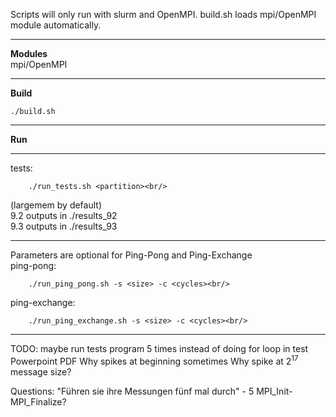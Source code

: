 Scripts will only run with slurm and OpenMPI. build.sh loads mpi/OpenMPI module
automatically.

***
**Modules**<br/>
mpi/OpenMPI

***

**Build**<br/>
    
    ./build.sh

***

**Run**<br/>

***

tests:<br/>

        ./run_tests.sh <partition><br/> 
(largemem by default)<br/>
9.2 outputs in ./results_92<br/>
9.3 outputs in ./results_93<br/>

***

Parameters are optional for Ping-Pong and Ping-Exchange<br/>
ping-pong:<br/>

        ./run_ping_pong.sh -s <size> -c <cycles><br/>
ping-exchange:<br/>

        ./run_ping_exchange.sh -s <size> -c <cycles><br/>

***

TODO:
maybe run tests program 5 times instead of doing for loop in test
Powerpoint
PDF
Why spikes at beginning sometimes
Why spike at 2<sup>17</sup> message size?

Questions:
"Führen sie ihre Messungen fünf mal durch" - 5 MPI_Init-MPI_Finalize?
